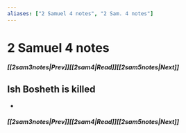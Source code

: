 ```yaml
---
aliases: ["2 Samuel 4 notes", "2 Sam. 4 notes"]
---
```

# 2 Samuel 4 notes
##### <span class=arrow-left></span>[[2sam3notes|Prev]]<span class=navigation-separator></span>[[2sam4|Read]]<span class=navigation-separator></span>[[2sam5notes|Next]]<span class=arrow-right></span>
## Ish Bosheth is killed
- 
##### <span class=arrow-left></span>[[2sam3notes|Prev]]<span class=navigation-separator></span>[[2sam4|Read]]<span class=navigation-separator></span>[[2sam5notes|Next]]<span class=arrow-right></span>